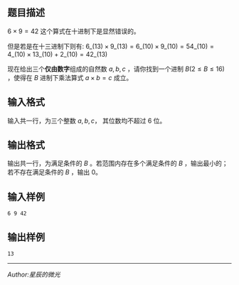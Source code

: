 ## 题目描述

$6 \times 9 = 42$ 这个算式在十进制下是显然错误的。

但是若是在十三进制下则有:
$6\_{(13)} \times 9\_{(13)} = 6\_{(10)} \times 9\_{(10)}=54\_{(10)} = 4\_{(10)} \times 13\_{(10)} + 2\_{(10)} = 42\_{(13)}$

现在给出三个**仅由数字**组成的自然数 $a,b,c$ ，请你找到一个进制 $B(2 \leq B \leq 16)$ ，使得在 $B$ 进制下乘法算式 $a \times b = c$ 成立。

## 输入格式

输入共一行，为三个整数 $a,b,c$， 其位数均不超过 $6$ 位。

## 输出格式

输出共一行，为满足条件的 $B$ 。若范围内存在多个满足条件的 $B$ ，输出最小的；若不存在满足条件的 $B$ ，输出 $0$。

## 输入样例

    6 9 42

## 输出样例

    13

----
*Author:星辰的微光*